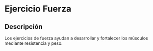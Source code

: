 # Ejercicio Fuerza
## Descripción
Los ejercicios de fuerza ayudan a desarrollar y fortalecer los músculos mediante resistencia y peso.